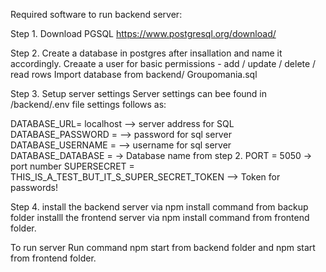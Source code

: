 Required software to run backend server:

Step 1.
Download PGSQL
https://www.postgresql.org/download/

Step 2.
Create a database in postgres after insallation and name it accordingly.
Creaate a user for basic permissions - add / update / delete / read rows
Import database from backend/ Groupomania.sql 

Step 3. Setup server settings
Server settings can bee found in /backend/.env file settings follows as:

DATABASE_URL= localhost   --> server address for SQL
DATABASE_PASSWORD =   --> password for sql server 
DATABASE_USERNAME =  --> username for sql server
DATABASE_DATABASE =  -> Database name from step 2.
PORT = 5050 -> port number
SUPERSECRET = THIS_IS_A_TEST_BUT_IT_S_SUPER_SECRET_TOKEN --> Token for passwords!

Step 4.
install the backend server via npm install command from backup folder
installl the frontend server via npm install command from frontend folder.


To run server
Run command npm start from backend folder and npm start from frontend folder.



